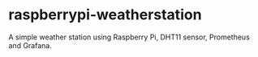 # raspberrypi-weatherstation
A simple weather station using Raspberry Pi, DHT11 sensor, Prometheus and Grafana.
